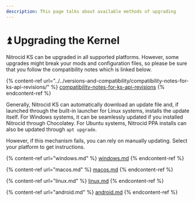 ```yaml
---
description: This page talks about available methods of upgrading
---
```


# ⏫ Upgrading the Kernel

Nitrocid KS can be upgraded in all supported platforms. However, some upgrades might break your mods and configuration files, so please be sure that you follow the compatibility notes which is linked below.

{% content-ref url="../../versions-and-compatibility/compatibility-notes-for-ks-api-revisions/" %}
[compatibility-notes-for-ks-api-revisions](../../versions-and-compatibility/compatibility-notes-for-ks-api-revisions/)
{% endcontent-ref %}

Generally, Nitrocid KS can automatically download an update file and, if launched through the built-in launcher for Linux systems, installs the update itself. For Windows systems, it can be seamlessly updated if you installed Nitrocid through Chocolatey. For Ubuntu systems, Nitrocid PPA installs can also be updated through `apt upgrade`.

However, if this mechanism fails, you can rely on manually updating. Select your platform to get instructions.

{% content-ref url="windows.md" %}
[windows.md](windows.md)
{% endcontent-ref %}

{% content-ref url="macos.md" %}
[macos.md](macos.md)
{% endcontent-ref %}

{% content-ref url="linux.md" %}
[linux.md](linux.md)
{% endcontent-ref %}

{% content-ref url="android.md" %}
[android.md](android.md)
{% endcontent-ref %}
